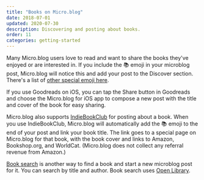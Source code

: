 ```yaml
---
title: "Books on Micro.blog"
date: 2018-07-01
updated: 2020-07-30
description: Discovering and posting about books.
order: 11
categories: getting-started
---
```

Many Micro.blog users love to read and want to share the books they've enjoyed or are interested in. If you include the 📚 emoji in your microblog post, Micro.blog will notice this and add your post to the Discover section. There's a list of [other special emoji here](/2018/tagmoji/).

If you use Goodreads on iOS, you can tap the Share button in Goodreads and choose the Micro.blog for iOS app to compose a new post with the title and cover of the book for easy sharing.

Micro.blog also supports [IndieBookClub](https://indiebookclub.biz/) for posting about a book. When you use IndieBookClub, Micro.blog will automatically add the 📚 emoji to the end of your post and link your book title. The link goes to a special page on Micro.blog for that book, with the book cover and links to Amazon, Bookshop.org, and WorldCat. (Micro.blog does not collect any referral revenue from Amazon.)

[Book search](https://micro.blog/books/search) is another way to find a book and start a new microblog post for it. You can search by title and author. Book search uses [Open Library](https://openlibrary.org/).
